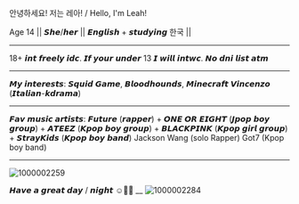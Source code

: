 안녕하세요! 저는 레아! / Hello, I'm Leah!
   
   Age 14 || 𝙎𝙝𝙚/𝙝𝙚𝙧 ||     𝙀𝙣𝙜𝙡𝙞𝙨𝙝 + 𝙨𝙩𝙪𝙙𝙮𝙞𝙣𝙜 한국 ||
   
_________

  18+ 𝙞𝙣𝙩 𝙛𝙧𝙚𝙚𝙡𝙮 𝙞𝙙𝙘. 𝙄𝙛 𝙮𝙤𝙪𝙧 𝙪𝙣𝙙𝙚𝙧 13 𝙄 𝙬𝙞𝙡𝙡 𝙞𝙣𝙩𝙬𝙘.
  𝙉𝙤 𝙙𝙣𝙞 𝙡𝙞𝙨𝙩 𝙖𝙩𝙢
  _________
  
  𝙈𝙮 𝙞𝙣𝙩𝙚𝙧𝙚𝙨𝙩𝙨: 𝙎𝙦𝙪𝙞𝙙 𝙂𝙖𝙢𝙚, 𝘽𝙡𝙤𝙤𝙙𝙝𝙤𝙪𝙣𝙙𝙨, 𝙈𝙞𝙣𝙚𝙘𝙧𝙖𝙛𝙩
  𝙑𝙞𝙣𝙘𝙚𝙣𝙯𝙤 (𝙄𝙩𝙖𝙡𝙞𝙖𝙣-𝙠𝙙𝙧𝙖𝙢𝙖)
__________
   
   𝙁𝙖𝙫 𝙢𝙪𝙨𝙞𝙘 𝙖𝙧𝙩𝙞𝙨𝙩𝙨: 𝙁𝙪𝙩𝙪𝙧𝙚 (𝙧𝙖𝙥𝙥𝙚𝙧) + 𝙊𝙉𝙀 𝙊𝙍  𝙀𝙄𝙂𝙃𝙏 (𝙅𝙥𝙤𝙥 𝙗𝙤𝙮 𝙜𝙧𝙤𝙪𝙥) + 𝘼𝙏𝙀𝙀𝙕 (𝙆𝙥𝙤𝙥 𝙗𝙤𝙮 𝙜𝙧𝙤𝙪𝙥) + 𝘽𝙇𝘼𝘾𝙆𝙋𝙄𝙉𝙆 (𝙆𝙥𝙤𝙥 𝙜𝙞𝙧𝙡 𝙜𝙧𝙤𝙪𝙥) + 𝙎𝙩𝙧𝙖𝙮𝙆𝙞𝙙𝙨 (𝙆𝙥𝙤𝙥 𝙗𝙤𝙮 𝙗𝙖𝙣𝙙) Jackson Wang (solo Rapper) Got7 (Kpop boy band)
________________
   
   ![1000002259](https://github.com/user-attachments/assets/27c25b84-ec5e-49f1-9923-2a96b1f115e3)

   
   𝙃𝙖𝙫𝙚 𝙖 𝙜𝙧𝙚𝙖𝙩 𝙙𝙖𝙮 / 𝙣𝙞𝙜𝙝𝙩 ☺️🤙🏼
   __
   ![1000002284](https://github.com/user-attachments/assets/36fd1d49-8b71-4c13-ba73-09b44b6b2098)



